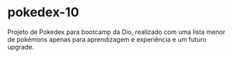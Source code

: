# pokedex-10
Projeto de Pokedex para bootcamp da Dio, realizado com uma lista menor de pokémons apenas para aprendizagem e experiência e um futuro upgrade.
